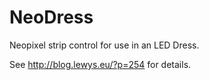 # NeoDress
Neopixel strip control for use in an LED Dress.

See http://blog.lewys.eu/?p=254 for details.
